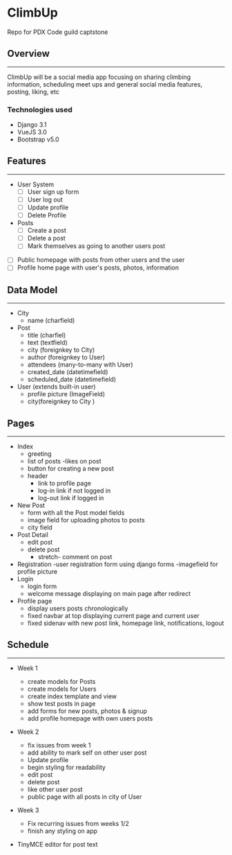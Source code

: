 # ClimbUp

Repo for PDX Code guild captstone

## Overview
------

ClimbUp will be a social media app focusing on sharing climbing information, scheduling meet ups and general social media features, posting, liking, etc

### Technologies used

* Django 3.1
* VueJS 3.0
* Bootstrap v5.0

## Features
------

- User System
  - [ ] User sign up form
  - [ ] User log out
  - [ ] Update profile
  - [ ] Delete Profile
- Posts
  - [ ] Create a post
  - [ ] Delete a post
  - [ ] Mark themselves as going to another users post
- [ ] Public homepage with posts from other users and the user
- [ ] Profile home page with user's posts, photos, information

## Data Model
----
* City
  * name (charfield)
* Post
  * title (charfiel)
  * text (textfield)
  * city (foreignkey to City)
  * author (foreignkey to User)
  * attendees (many-to-many with User)
  * created_date (datetimefield)
  * scheduled_date (datetimefield)
* User (extends built-in user)
  * profile picture (ImageField)
  * city(foreignkey to City )

## Pages
-------
- Index
  - greeting
  - list of posts
    -likes on post
  - button for creating a new post
  - header
    - link to profile page
    - log-in link if not logged in
    - log-out link if logged in
- New Post
  - form with all the Post model fields
  - image field for uploading photos to posts 
  - city field
- Post Detail
  - edit post
  - delete post
    - stretch- comment on post
- Registration
  -user registration form using django forms
  -imagefield for profile picture
- Login
  - login form
  - welcome message displaying on main page after redirect
- Profile page
  - display users posts chronologically
  - fixed navbar at top displaying current page and current user
  - fixed sidenav with new post link, homepage link, notifications, logout
## Schedule
----
* Week 1
    * create models for Posts
    * create models for Users
    * create index template and view
    * show test posts in page
    * add forms for new posts, photos & signup
    * add profile homepage with own users posts
* Week 2
    * fix issues from week 1
    * add ability to mark self on other user post
    * Update profile
    * begin styling for readability
    * edit post
    * delete post
    * like other user post
    * public page with all posts in city of User 
* Week 3
    * Fix recurring issues from weeks 1/2
    * finish any styling on app


* TinyMCE editor for post text